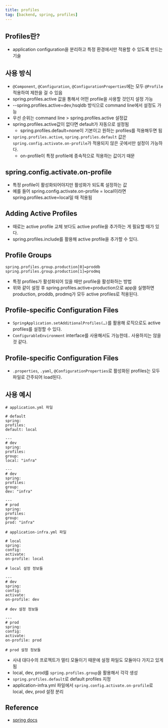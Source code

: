 ```yaml
---
title: profiles
tag: [backend, spring, profiles]
---
```

## Profiles란?
- application configuration을 분리하고 특정 환경에서만 적용할 수 있도록 만드는 기술

## 사용 방식
- `@Component`, `@Configuration`, `@ConfigurationProperties`에는 모두 `@Profile` 적용하여 제한을 걸 수 있음
- spring.profiles.active 값을 통해서 어떤 profile을 사용할 것인지 설정 가능
- --spring.profiles.active=dev,hsqldb 방식으로 command line에서 설정도 가능
- 우선 순위는 command line > spring.profiles.active 설정값
- spring.profiles.active값이 없다면 default가 자동으로 설정됨
    - spring.profiles.default=none이 기본이고 원하는 profiles를 적용해두면 됨
- `spring.profiles.active`, `spring.profiles.default` 값은 `spring.config.activate.on-profile`가 적용되지 않은 곳에서만 설정이 가능하다.
    - on-profile이 특정 profile에 종속적으로 적용하는 값이기 때문


## spring.config.activate.on-profile
- 특정 profile이 활성화되어야지만 활성화가 되도록 설정하는 값
- 예를 들어 spring.config.activate.on-profile = local이라면 spring.profiles.active=local일 때 적용됨


##  Adding Active Profiles
- 때로는 active profile 교체 보다도 active profile을 추가하는 게 필요할 때가 있다.
- spring.profiles.include를 활용해 active profile을 추가할 수 있다.


## Profile Groups
``` 
spring.profiles.group.production[0]=proddb spring.profiles.group.production[1]=prodmq
```
- 특정 profiles가 활성화되어 있을 때만 profile을 활성화하는 방법
- 위와 같이 설정 후 spring.profiles.active=production으로 app을 실행하면 production, proddb, prodmq가 모두 active profiles로 적용된다.


## Profile-specific Configuration Files
- `SpringApplication.setAdditionalProfiles(…​)`를 활용해 로직으로도 active profiles를 설정할 수 있다.
- `ConfigurableEnvironment` interface를 사용해서도 가능한데.. 사용하지는 않을 것 같다.

## Profile-specific Configuration Files
- `.properties`, `.yaml`, `@ConfigurationProperties`로 활성화된 profiles는 모두 파일로 간주되어 load된다.


## 사용 예시
```
# application.yml 파일

# default
spring:  
profiles:  
default: local
  
---  
# dev
spring:  
profiles:  
group:  
local: "infra"
	  
---  
# dev
spring:  
profiles:  
group:  
dev: "infra"
  
---  
# prod
spring:  
profiles:  
group:  
prod: "infra"
```

```
# application-infra.yml 파일

# local
spring:  
config:  
activate:  
on-profile: local

# local 설정 정보들
  
---  
# dev
spring:  
config:  
activate:  
on-profile: dev

# dev 설정 정보들
  
---  
# prod
spring:  
config:  
activate:  
on-profile: prod

# prod 설정 정보들
```
- 사내 대다수의 프로젝트가 멀티 모듈이기 때문에 설정 파일도 모듈마다 가지고 있게 됨
- local, dev, prod를 `spring.profiles.group`을 활용해서 각각 생성
- `spring.profiles.default`로 default profiles 지정
- application-infra.yml 파일에서 `spring.config.activate.on-profile`로 local, dev, prod 설정 분리

## Reference
- [spring docs](https://docs.spring.io/spring-boot/docs/current/reference/htmlsingle/#features.profiles)